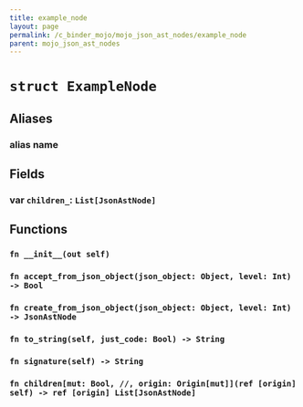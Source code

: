 ```yaml
---
title: example_node
layout: page
permalink: /c_binder_mojo/mojo_json_ast_nodes/example_node
parent: mojo_json_ast_nodes
---
```


# `struct ExampleNode`
## Aliases
### alias __name__

## Fields
### var `children_`: `List[JsonAstNode]`

## Functions
### `fn __init__(out self)`


### `fn accept_from_json_object(json_object: Object, level: Int) -> Bool`


### `fn create_from_json_object(json_object: Object, level: Int) -> JsonAstNode`


### `fn to_string(self, just_code: Bool) -> String`


### `fn signature(self) -> String`


### `fn children[mut: Bool, //, origin: Origin[mut]](ref [origin] self) -> ref [origin] List[JsonAstNode]`



